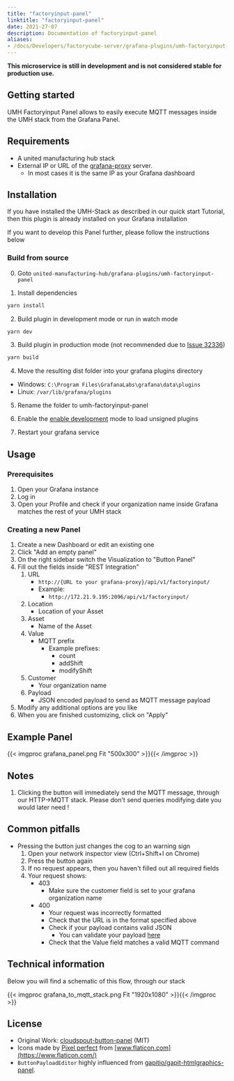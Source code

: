 ```yaml
---
title: "factoryinput-panel"
linktitle: "factoryinput-panel"
date: 2021-27-07
description: Documentation of factoryinput-panel
aliases:
- /docs/Developers/factorycube-server/grafana-plugins/umh-factoryinput-panel
---
```


**This microservice is still in development and is not considered stable for production use.**

## Getting started
UMH Factoryinput Panel allows to easily execute MQTT messages inside the UMH stack from the Grafana Panel.

## Requirements
 - A united manufacturing hub stack
 - External IP or URL of the [grafana-proxy](/docs/developers/united-manufacturing-hub/grafana-proxy) server.
   - In most cases it is the same IP as your Grafana dashboard

## Installation
If you have installed the UMH-Stack as described in our quick start Tutorial, then this plugin is already installed on your Grafana installation

If you want to develop this Panel further, please follow the instructions below

### Build from source

0. Goto ```united-manufacturing-hub/grafana-plugins/umh-factoryinput-panel```


1. Install dependencies

```BASH
yarn install
```

2. Build plugin in development mode or run in watch mode

```BASH
yarn dev
```

3. Build plugin in production mode (not recommended due to [Issue 32336](https://github.com/grafana/grafana/issues/32336))

```BASH
yarn build
```

4. Move the resulting dist folder into your grafana plugins directory

- Windows: `C:\Program Files\GrafanaLabs\grafana\data\plugins`
- Linux: `/var/lib/grafana/plugins`

5. Rename the folder to umh-factoryinput-panel
   

6. Enable the [enable development](https://grafana.com/docs/grafana/latest/administration/configuration/) mode to load unsigned plugins


7. Restart your grafana service


## Usage
### Prerequisites
1. Open your Grafana instance
2. Log in
3. Open your Profile and check if your organization name inside Grafana matches the rest of your UMH stack

### Creating a new Panel
1. Create a new Dashboard or edit an existing one
2. Click "Add an empty panel"
3. On the right sidebar switch the Visualization to "Button Panel"
4. Fill out the fields inside "REST Integration"
   1. URL
      - ```http://{URL to your grafana-proxy}/api/v1/factoryinput/```
      - Example:
        - ```http://172.21.9.195:2096/api/v1/factoryinput/```
   2. Location
      - Location of your Asset
   3. Asset
      - Name of the Asset
   4. Value
      - MQTT prefix
        - Example prefixes:
          - count
          - addShift
          - modifyShift
   5. Customer
      - Your organization name
   6. Payload
      - JSON encoded payload to send as MQTT message payload
5. Modify any additional options are you like
6. When you are finished customizing, click on "Apply"

## Example Panel
{{< imgproc grafana_panel.png Fit "500x300" >}}{{< /imgproc >}}

## Notes
1. Clicking the button will immediately send the MQTT message, through our HTTP->MQTT stack. Please don't send queries modifying date you would later need !

## Common pitfalls
 - Pressing the button just changes the cog to an warning sign 
   1. Open your network inspector view (Ctrl+Shift+I on Chrome)
   2. Press the button again
   3. If no request appears, then you haven't filled out all required fields
   4. Your request shows:
      - 403
         - Make sure the customer field is set to your grafana organization name
      - 400
        - Your request was incorrectly formatted
        - Check that the URL is in the format specified above
        - Check if your payload contains valid JSON
          - You can validate your payload [here](https://jsonformatter.curiousconcept.com/)
        - Check that the Value field matches a valid MQTT command
   

## Technical information
Below you will find a schematic of this flow, through our stack

{{< imgproc grafana_to_mqtt_stack.png Fit "1920x1080" >}}{{< /imgproc >}}


## License
 - Original Work: [cloudspout-button-panel](https://github.com/cloudspout/cloudspout-button-panel) (MIT)
 - Icons made by [Pixel perfect](https://www.flaticon.com/authors/pixel-perfect) from [www.flaticon.com](https://www.flaticon.com/)
 - `ButtonPayloadEditor` highly influenced from [gapitio/gapit-htmlgraphics-panel](https://github.com/gapitio/gapit-htmlgraphics-panel).
